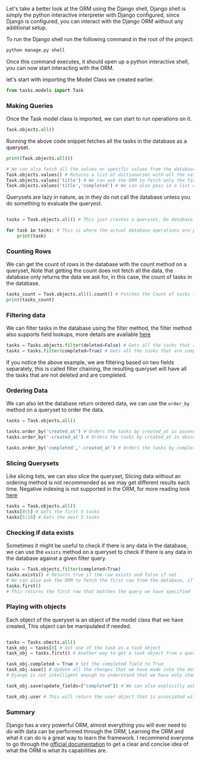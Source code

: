 Let's take a better look at the ORM using the Django shell, Django shell is simply the python interactive interpreter with Django configured, since Django is configured, you can interact with the Django ORM without any additional setup.

To run the Django shell run the following command in the root of the project:

```bash
python manage.py shell
```

Once this command executes, it should open up a python interactive shell, you can now start interacting with the ORM.

let's start with importing the Model Class we created earlier.

```python
from tasks.models import Task
```

### Making Queries

Once the Task model class is imported, we can start to run operations on it.

```python
Task.objects.all()
```

Running the above code snippet fetches all the tasks in the database as a queryset.

```python
print(Task.objects.all())

# We can also fetch all the values or specific values from the database using the values method.
Task.objects.values() # Returns a list of dictionaries with all the values as keys, Note that this fetches all the attributes of a task
Task.objects.values('title') # We can ask the ORM to fetch only the fields that we require only
Task.objects.values('title','completed') # We can also pass in a list of fields to fetch
```

Querysets are lazy in nature, as in they do not call the database unless you do something to evaluate the queryest.

```python

tasks = Task.objects.all() # This just creates a queryset, Do database operations are performed here

for task in tasks: # This is where the actual database operations are performed, The queryset is evaluated here
    print(task)
```

### Counting Rows

We can get the count of rows in the database with the count method on a queryset, Note that getting the count does not fetch all the data, the database only returns the data we ask for, in this case, the count of tasks in the database.

```python
tasks_count = Task.objects.all().count() # Fetches the Count of tasks in the database
print(tasks_count)
```

### Filtering data

We can filter tasks in the database using the filter method, the filter method also supports field lookups, more details are available [here](https://docs.djangoproject.com/en/4.0/ref/models/querysets/#field-lookups)

```python
tasks = Tasks.objects.filter(deleted=False) # Gets all the tasks that are not deleted
tasks = tasks.filter(completed=True) # Gets all the tasks that are completed
```

If you notice the above example, we are filtering based on two fields separately, this is called filter chaining, the resulting queryset will have all the tasks that are not deleted and are completed.

### Ordering Data

We can also let the database return ordered data, we can use the `order_by` method on a queryset to order the data.

```python
tasks = Task.objects.all()

tasks.order_by('created_at') # Orders the tasks by created_at in ascending mode
tasks.order_by('-created_at') # Orders the tasks by created_at in descending mode

tasks.order_by('completed','-created_at') # Orders the tasks by completed ascending and then for rows with the same completed value, use created_at in descending mode
```

### Slicing Querysets

Like slicing lists, we can also slice the queryset, Slicing data without an ordering method is not recommended as we may get different results each time. Negative indexing is not supported in the ORM, for more reading look [here](https://docs.djangoproject.com/en/4.0/topics/db/queries/#limiting-querysets)

```python
tasks = Task.objects.all()
tasks[0:5] # Gets the first 5 tasks
tasks[5:10] # Gets the next 5 tasks
```

### Checking if data exists

Sometimes it might be useful to check if there is any data in the database, we can use the `exists` method on a queryset to check if there is any data in the database against a given filter query.

```python
tasks = Task.objects.filter(completed=True)
tasks.exists() # Returns true if the row exists and false if not
# We can also ask the ORM to fetch the first row from the database, if the row does not exist the method will return None
tasks.first()
# This returns the first row that matches the query we have specified
```

### Playing with objects

Each object of the queryset is an object of the model class that we have created, This object can be manipulated if needed. 

```python

tasks = Tasks.obects.all()
task_obj = tasks[0] # Get one of the task as a task object
task_obj = tasks.first() # Another way to get a task object from a queryset, This particular method get the first row from the database

task_obj.completed = True # Set the completed field to True
task_obj.save() # Update all the changes that we have made into the database. In our case, it updates the completed field to True
# Django is not intelligent enough to understand that we have only changed the completed value, So instead it updates all the values with what it knows last, ie it updates all the values in the current task_obj to the database

task_obj.save(update_fields=["completed"]) # We can also explicitly ask django to update only the fields we provide in this list, that way it does not have to update all the attributes to the database.

task_obj.user # This will return the user object that is associated with the task object, This object can again be manipulated and saved.
```

### Summary

Django has a very powerful ORM, almost everything you will ever need to do with data can be performed through the ORM, Learning the ORM and what it can do is a great way to learn the framework. I recommend everyone to go through the [official documentation](https://docs.djangoproject.com/en/4.0/ref/models/querysets/) to get a clear and concise idea of what the ORM is what its capabilities are.
